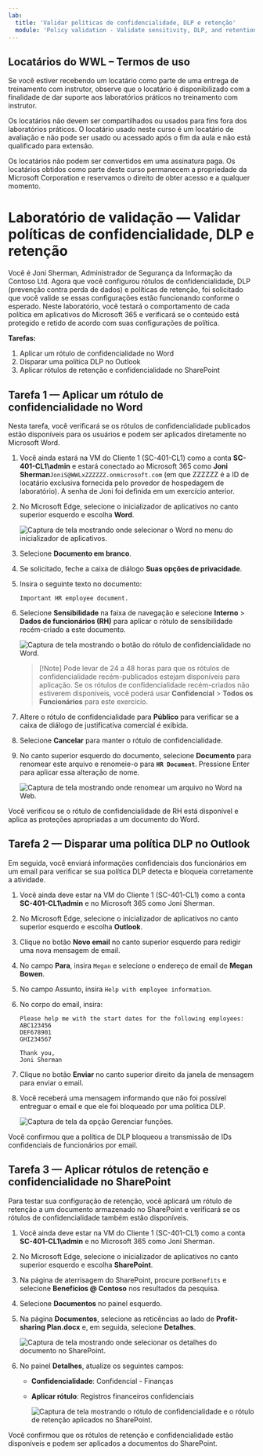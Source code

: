 ```yaml
---
lab:
  title: 'Validar políticas de confidencialidade, DLP e retenção'
  module: 'Policy validation - Validate sensitivity, DLP, and retention policies'
---
```


## Locatários do WWL – Termos de uso

Se você estiver recebendo um locatário como parte de uma entrega de treinamento com instrutor, observe que o locatário é disponibilizado com a finalidade de dar suporte aos laboratórios práticos no treinamento com instrutor.

Os locatários não devem ser compartilhados ou usados para fins fora dos laboratórios práticos. O locatário usado neste curso é um locatário de avaliação e não pode ser usado ou acessado após o fim da aula e não está qualificado para extensão.

Os locatários não podem ser convertidos em uma assinatura paga. Os locatários obtidos como parte deste curso permanecem a propriedade da Microsoft Corporation e reservamos o direito de obter acesso e a qualquer momento.

# Laboratório de validação — Validar políticas de confidencialidade, DLP e retenção

Você é Joni Sherman, Administrador de Segurança da Informação da Contoso Ltd. Agora que você configurou rótulos de confidencialidade, DLP (prevenção contra perda de dados) e políticas de retenção, foi solicitado que você valide se essas configurações estão funcionando conforme o esperado. Neste laboratório, você testará o comportamento de cada política em aplicativos do Microsoft 365 e verificará se o conteúdo está protegido e retido de acordo com suas configurações de política.

**Tarefas:**

1. Aplicar um rótulo de confidencialidade no Word
1. Disparar uma política DLP no Outlook
1. Aplicar rótulos de retenção e confidencialidade no SharePoint

## Tarefa 1 — Aplicar um rótulo de confidencialidade no Word

Nesta tarefa, você verificará se os rótulos de confidencialidade publicados estão disponíveis para os usuários e podem ser aplicados diretamente no Microsoft Word.

1. Você ainda estará na VM do Cliente 1 (SC-401-CL1) como a conta **SC-401-CL1\admin** e estará conectado ao Microsoft 365 como **Joni Sherman**`JoniS@WWLxZZZZZZ.onmicrosoft.com` (em que ZZZZZZ é a ID de locatário exclusiva fornecida pelo provedor de hospedagem de laboratório). A senha de Joni foi definida em um exercício anterior.

1. No Microsoft Edge, selecione o inicializador de aplicativos no canto superior esquerdo e escolha **Word**.

    ![Captura de tela mostrando onde selecionar o Word no menu do inicializador de aplicativos.](../Media/meatball-menu-word.png)

1. Selecione **Documento em branco**.

1. Se solicitado, feche a caixa de diálogo **Suas opções de privacidade**.

1. Insira o seguinte texto no documento:

   `Important HR employee document.`

1. Selecione **Sensibilidade** na faixa de navegação e selecione **Interno** > **Dados de funcionários (RH)** para aplicar o rótulo de sensibilidade recém-criado a este documento.

    ![Captura de tela mostrando o botão do rótulo de confidencialidade no Word.](../Media/word_label.png)

    > [!Note] Pode levar de 24 a 48 horas para que os rótulos de confidencialidade recém-publicados estejam disponíveis para aplicação. Se os rótulos de confidencialidade recém-criados não estiverem disponíveis, você poderá usar **Confidencial** > **Todos os Funcionários** para este exercício.

1. Altere o rótulo de confidencialidade para **Público** para verificar se a caixa de diálogo de justificativa comercial é exibida.

1. Selecione **Cancelar** para manter o rótulo de confidencialidade.

1. No canto superior esquerdo do documento, selecione **Documento** para renomear este arquivo e renomeie-o para **`HR Document`**. Pressione Enter para aplicar essa alteração de nome.

    ![Captura de tela mostrando onde renomear um arquivo no Word na Web.](../Media/rename-web-word-file.png)

Você verificou se o rótulo de confidencialidade de RH está disponível e aplica as proteções apropriadas a um documento do Word.

## Tarefa 2 — Disparar uma política DLP no Outlook

Em seguida, você enviará informações confidenciais dos funcionários em um email para verificar se sua política DLP detecta e bloqueia corretamente a atividade.

1. Você ainda deve estar na VM do Cliente 1 (SC-401-CL1) como a conta **SC-401-CL1\admin** e no Microsoft 365 como Joni Sherman.

1. No Microsoft Edge, selecione o inicializador de aplicativos no canto superior esquerdo e escolha **Outlook**.

1. Clique no botão **Novo email** no canto superior esquerdo para redigir uma nova mensagem de email.

1. No campo **Para**, insira `Megan` e selecione o endereço de email de **Megan Bowen**.

1. No campo Assunto, insira `Help with employee information`.

1. No corpo do email, insira:

   ``` text
   Please help me with the start dates for the following employees:
   ABC123456
   DEF678901
   GHI234567

   Thank you, 
   Joni Sherman
   ```

1. Clique no botão **Enviar** no canto superior direito da janela de mensagem para enviar o email.

1. Você receberá uma mensagem informando que não foi possível entreguar o email e que ele foi bloqueado por uma política DLP.

   ![Captura de tela da opção Gerenciar funções.](../Media/dlp-email-blocked.png)

Você confirmou que a política de DLP bloqueou a transmissão de IDs confidenciais de funcionários por email.

## Tarefa 3 — Aplicar rótulos de retenção e confidencialidade no SharePoint

Para testar sua configuração de retenção, você aplicará um rótulo de retenção a um documento armazenado no SharePoint e verificará se os rótulos de confidencialidade também estão disponíveis.

1. Você ainda deve estar na VM do Cliente 1 (SC-401-CL1) como a conta **SC-401-CL1\admin** e no Microsoft 365 como Joni Sherman.

1. No Microsoft Edge, selecione o inicializador de aplicativos no canto superior esquerdo e escolha **SharePoint**.

1. Na página de aterrisagem do SharePoint, procure por`Benefits` e selecione **Benefícios @ Contoso** nos resultados da pesquisa.

1. Selecione **Documentos** no painel esquerdo.

1. Na página **Documentos**, selecione as reticências ao lado de **Profit-sharing Plan.docx** e, em seguida, selecione **Detalhes**.

   ![Captura de tela mostrando onde selecionar os detalhes do documento no SharePoint.](../Media/sharepoint-details.png)

1. No painel **Detalhes**, atualize os seguintes campos:
   - **Confidencialidade**: Confidencial - Finanças
   - **Aplicar rótulo**: Registros financeiros confidenciais

     ![Captura de tela mostrando o rótulo de confidencialidade e o rótulo de retenção aplicados no SharePoint.](../Media/sharepoint-choose-labels.png)

Você confirmou que os rótulos de retenção e confidencialidade estão disponíveis e podem ser aplicados a documentos do SharePoint.
